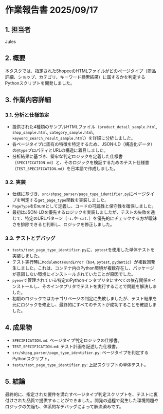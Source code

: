# 作業報告書 2025/09/17

## 1. 担当者

Jules

## 2. 概要

本タスクでは、指定されたShopeeのHTMLファイルがどのページタイプ（商品詳細、ショップ、カテゴリ、キーワード検索結果）に属するかを判定するPythonスクリプトを開発しました。

## 3. 作業内容詳細

### 3.1. 分析と仕様策定

-   提供された4種類のサンプルHTMLファイル（`product_detail_sample.html`, `shop_sample.html`, `category_sample.html`, `keyword_search_result_sample.html`）を詳細に分析しました。
-   各ページタイプに固有の特徴を特定するため、JSON-LD（構造化データ）の`@type`プロパティとURLの構造に着目しました。
-   分析結果に基づき、堅牢な判定ロジックを定義した仕様書（`SPECIFICATION.md`）と、そのロジックを検証するためのテスト仕様書（`TEST_SPECIFICATION.md`）を日本語で作成しました。

### 3.2. 実装

-   仕様に基づき、`src/shpsg_parser/page_type_identifier.py`にページタイプを判定する`get_page_type`関数を実装しました。
-   `PageType`をEnumとして定義し、コードの可読性と保守性を確保しました。
-   最初はJSON-LDを優先するロジックを実装しましたが、テストの失敗を通じて、特定のURLパターン（`-i.`や`-cat.`）を優先的にチェックする方が曖昧さを排除できると判断し、ロジックを修正しました。

### 3.3. テストとデバッグ

-   `tests/test_page_type_identifier.py`に、`pytest`を使用した単体テストを実装しました。
-   テスト実行時に`ModuleNotFoundError`（`bs4`, `pytest`, `pydantic`）が複数回発生しました。これは、コンテナ内のPython環境が複数存在し、パッケージが意図しない環境にインストールされていたことが原因でした。
-   `pyenv`で管理されている特定のPythonインタプリタにすべての依存関係をインストールし、そのインタプリタでテストを実行することで問題を解決しました。
-   初期のロジックではカテゴリページの判定に失敗しましたが、テスト結果を元にロジックを修正し、最終的にすべてのテストが成功することを確認しました。

## 4. 成果物

-   `SPECIFICATION.md`: ページタイプ判定ロジックの仕様書。
-   `TEST_SPECIFICATION.md`: テスト計画を記述した仕様書。
-   `src/shpsg_parser/page_type_identifier.py`: ページタイプを判定するPythonスクリプト。
-   `tests/test_page_type_identifier.py`: 上記スクリプトの単体テスト。

## 5. 結論

最終的に、指定された要件を満たすページタイプ判定スクリプトを、テストに裏付けされた品質で提供することができました。開発の過程で発生した環境問題やロジックの欠陥も、体系的なデバッグによって解決済みです。
